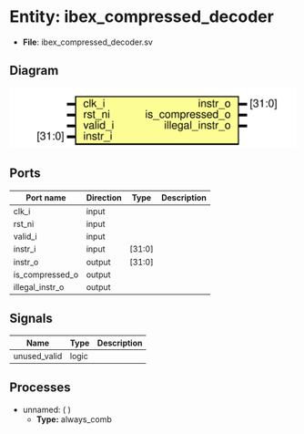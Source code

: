 # Entity: ibex_compressed_decoder

- **File**: ibex_compressed_decoder.sv

## Diagram

![Diagram](../svg/ibex_compressed_decoder.svg "Diagram")

## Ports

| Port name       | Direction | Type   | Description |
| --------------- | --------- | ------ | ----------- |
| clk_i           | input     |        |             |
| rst_ni          | input     |        |             |
| valid_i         | input     |        |             |
| instr_i         | input     | [31:0] |             |
| instr_o         | output    | [31:0] |             |
| is_compressed_o | output    |        |             |
| illegal_instr_o | output    |        |             |

## Signals

| Name         | Type  | Description |
| ------------ | ----- | ----------- |
| unused_valid | logic |             |

## Processes

- unnamed: ( )
  - **Type:** always_comb
